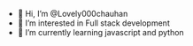 - 👋 Hi, I’m @Lovely000chauhan
- 👀 I’m interested in Full stack development
- 🌱 I’m currently learning javascript and python

  

<!---
Lovely000chauhan/Lovely000chauhan is a ✨ special ✨ repository because its `README.md` (this file) appears on your GitHub profile.
You can click the Preview link to take a look at your changes.
--->
